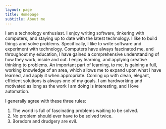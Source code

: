 ```yaml
---
layout: page
title: Homepage
subtitle: About me
---
```



I am a technology enthusiast. I enjoy writing software, tinkering with computers, and staying up to date with the latest technology. 
I like to build things and solve problems. Specifically, I like to write software and experiment with technology. Computers have 
always fascinated me, and throughout my education, I have gained a comprehensive understanding of how they work, inside and out. 
I enjoy learning, and applying creative thinking to problems. An important part of learning, to me, is gaining a full, 
working knowledge of an area, which allows me to expand upon what I have learned, and apply it when appropriate. 
Coming up with clean, elegant, efficient solutions is always one of my goals. I am hardworking and motivated as long as the work 
I am doing is interesting, and I love automation. 

I generally agree with these three rules:
1. The world is full of fascinating problems waiting to be solved.
2. No problem should ever have to be solved twice.
3. Boredom and drudgery are evil.

